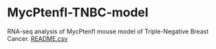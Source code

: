 # MycPtenfl-TNBC-model
RNA-seq analysis of MycPtenfl mouse model of Triple-Negative Breast Cancer.
[README.csv](https://github.com/zdoha/MycPtenfl-TNBC-model/files/10222501/README.csv)

